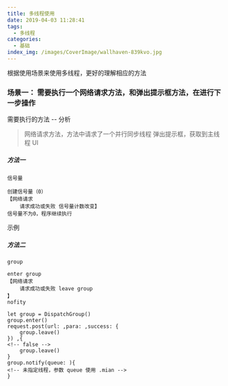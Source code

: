 ```yaml
---
title: 多线程使用
date: 2019-04-03 11:28:41
tags:
  - 多线程
categories:
  - 基础
index_img: /images/CoverImage/wallhaven-839kvo.jpg
---
```


根据使用场景来使用多线程，更好的理解相应的方法

### 场景一： 需要执行一个网络请求方法，和弹出提示框方法，在进行下一步操作

需要执行的方法 -- 分析

> 网络请求方法，方法中请求了一个并行同步线程
> 弹出提示框，获取到主线程 UI

<!-- more -->

##### 方法一

    信号量

```
创建信号量（0）
【网络请求
    请求成功或失败 信号量计数改变】
信号量不为0，程序继续执行
```

示例

##### 方法二

    group

```
enter group
【网络请求
    请求成功或失败 leave group
】
nofity
```

```
let group = DispatchGroup()
group.enter()
request.post(url: ,para: ,success: {
    group.leave()
}) ,{
<!-- false -->
    group.leave()
}
group.notify(queue: ){
<!-- 未指定线程，参数 queue 使用 .mian -->
}
```
